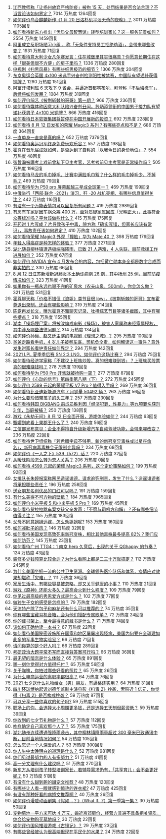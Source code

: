 1. [江西教师称「让扬州放弃严格防疫」被拘 15 天，处罚结果是否合法合理？不当言论该如何界定？](https://www.zhihu.com/question/479240905) 7014 万热度 1264回复
1. [如何评价乌合麒麟新作《1 月 20 日洛杉矶平淡无奇的夜晚》？](https://www.zhihu.com/question/478996854) 3011 万热度 1105回复
1. [如何看待新东方推出「优质父母智慧馆」转型培训家长？这一服务前景如何？](https://www.zhihu.com/question/478924827) 2554 万热度 1459回复
1. [阿里成立反职场陋习小组 ，称「无条件支持员工拒绝劝酒」，会带来哪些改变？](https://www.zhihu.com/question/479288186) 1931 万热度 71回复
1. [如何看待意大利少女凡尔赛发言：住在城堡里其实很痛苦？你愿意长期住在这样「很美但很不方便」的房子里吗？](https://www.zhihu.com/question/478934011) 1336 万热度 280回复
1. [电视剧《扫黑风暴》有哪些细思极恐的细节？](https://www.zhihu.com/question/478362513) 1306 万热度 204回复
1. [东京奥运会英国 4x100 米选手兴奋剂检测阳性被禁赛，中国队有望递补获得铜牌？](https://www.zhihu.com/question/479380610) 1290 万热度 151回复
1. [阿富汗塔利班 6 天攻下 9 省会，并逼近首都喀布尔，拜登称「不后悔撤军」，后续将如何发展？](https://www.zhihu.com/question/479012421) 1084 万热度 319回复
1. [如何评价综艺《披荆斩棘的哥哥》第一期？](https://www.zhihu.com/question/478851544) 966 万热度 236回复
1. [如何看待媒体称因意大利队陷兴奋剂丑闻，苏炳添领衔的中国男子接力队有望递补获男子 4×100 米铜牌？](https://www.zhihu.com/question/478628241) 866 万热度 416回复
1. [如何看待日本软银集团将暂停在中国开展新的投资？](https://www.zhihu.com/question/479030453) 692 万热度 228回复
1. [如何看待 8 月 12 日发布的荣耀 Magic3 系列？有哪些亮点和不足？](https://www.zhihu.com/question/479154691) 686 万热度 364回复
1. [一直单身一直爽是真的吗？](https://www.zhihu.com/question/330412814) 652 万热度 7379回复
1. [如何看待奥运冠军终身免费玩欢乐谷？](https://www.zhihu.com/question/477862855) 557 万热度 198回复
1. [霍尊在音乐届成就如何，是否达到了自称的「以我今日的身份地位」？](https://www.zhihu.com/question/479242622) 554 万热度 48回复
1. [张哲瀚被曝考上戏前曾私下见主考官，艺考考前见主考官是正常操作吗？](https://www.zhihu.com/question/479204348) 505 万热度 196回复
1. [如何看待马龙的毛巾掉毛、比赛中满脸毛巾絮？什么样的毛巾掉毛少、不掉毛？](https://www.zhihu.com/question/478402023) 469 万热度 79回复
1. [如何看待华为 P50 pro 屏幕超越三星成全球第一？](https://www.zhihu.com/question/478901191) 469 万热度 199回复
1. [中俄举行「西部·联合 -2021」演习，歼 -20 战机亮相，有哪些信息值得关注？](https://www.zhihu.com/question/478757634) 442 万热度 116回复
1. [有没有一个万能表情包可以回复所有问题？](https://www.zhihu.com/question/341311495) 419 万热度 2989回复
1. [有房有车家庭因车祸众筹 400 万，面对质疑家属回应「光明正大」，此事符合众筹标准吗？平台该做些什么？](https://www.zhihu.com/question/479185512) 415 万热度 175回复
1. [开药时 1 片写成 7 片导致孩子中毒，院方称「确实写错，但家长应该有常识」，事故责任该如何界定？](https://www.zhihu.com/question/479240827) 410 万热度 102回复
1. [如何看待荣耀 Magic3 外观「撞脸」华为 Mate 40 ？](https://www.zhihu.com/question/479302371) 398 万热度 179回复
1. [年轻人得癌症是种怎样的体验？](https://www.zhihu.com/question/288301645) 377 万热度 2271回复
1. [湖北随县柳林镇遭遇极端强降雨，已致 21 人遇难，4 人失联，目前救援工作进展如何？](https://www.zhihu.com/question/479380088) 352 万热度 67回复
1. [如何评价 NVIDIA 宣布 4 月发布会的内容，包括黄仁勋本身全都是数字合成而非实拍的？](https://www.zhihu.com/question/479214973) 330 万热度 66回复
1. [8 月 12 日江苏新增新冠肺炎本土确诊病例 26 例，其中扬州 25 例，目前防疫情况如何？](https://www.zhihu.com/question/479389775) 323 万热度 41回复
1. [如果你有一瓶永远也喝不完的矿泉水（农夫山泉，500ml），你会怎么做？](https://www.zhihu.com/question/474165365) 321 万热度 531回复
1. [霍尊聊天称「价格不错但《浪姐》类节目很 low」，《披荆斩棘的哥哥》宣布霍尊退出录制，还会有哪些影响？](https://www.zhihu.com/question/479240755) 319 万热度 214回复
1. [陈露再发长文，曝光霍尊不雅聊天记录、吐槽综艺节目等诸多截图，其中有哪些槽点？](https://www.zhihu.com/question/479240661) 318 万热度 1155回复
1. [湖南「操场埋尸案」将被改编成电影《操场》，被害人家属称未经家属授权，其中涉及哪些法律问题？](https://www.zhihu.com/question/479150897) 314 万热度 134回复
1. [如何评价孙俪、赵又廷主演的电视剧《理想之城》？](https://www.zhihu.com/question/453135719) 295 万热度 100回复
1. [爸爸走路看手机，4 岁儿子被卷车底，司机负全责，如何解读这一事件？意外发生时家长看护责任如何界定？](https://www.zhihu.com/question/479186587) 294 万热度 142回复
1. [2021 LPL 夏季季后赛 SN 2:3 LNG，如何评价这场比赛？](https://www.zhihu.com/question/479254658) 294 万热度 75回复
1. [如何看待经济学家称「不建议上班族炒股，真的很难赚到钱」？上班族买股票真的很难赚钱吗？](https://www.zhihu.com/question/479040751) 278 万热度 139回复
1. [如何看待华为 P50 Pro 开售就被抢购一空？](https://www.zhihu.com/question/479162894) 277 万热度 87回复
1. [如何评价《心动的信号》第四季第八期（下）？](https://www.zhihu.com/question/479247094) 272 万热度 245回复
1. [如何评价 2599 元起的荣耀平板 V7 Pro？值得入手吗？](https://www.zhihu.com/question/479323449) 269 万热度 36回复
1. [如何看待比亚迪新能源汽车 7 月销量 50492 辆？](https://www.zhihu.com/question/477560202) 263 万热度 56回复
1. [为什么要珍惜带孩子的头三年？](https://www.zhihu.com/question/470839638) 257 万热度 230回复
1. [如何看待韩国 BIGBANG 前成员胜利因「经济犯罪、性暴力」等九项罪名获刑 3 年，当庭被捕？](https://www.zhihu.com/question/479244117) 250 万热度 138回复
1. [游戏《永劫无间》8 月 12 日全面开服，游戏体验如何？](https://www.zhihu.com/question/479024078) 244 万热度 63回复
1. [甄嬛到底看上果郡王什么了？](https://www.zhihu.com/question/477830515) 240 万热度 56回复
1. [工信部发布意见：企业不得擅自升级新增汽车自动驾驶功能，会带来哪改变？](https://www.zhihu.com/question/479186205) 236 万热度 22回复
1. [如何看待世卫组织称「若希腊字母不够用，新的新冠变异毒株或以星座命名」，新冠病毒毒株会无限制变异吗？](https://www.zhihu.com/question/478659210) 234 万热度 68回复
1. [如何评价《一人之下》539（572）话？](https://www.zhihu.com/question/479291143) 220 万热度 32回复
1. [从暧昧阶段怎么转为恋人关系？](https://www.zhihu.com/pub/reader/119629696/chapter/1148274349709524992) 206 万热度 0回复
1. [如何看待 4599 元起的荣耀 Magic3 系列，这个定价策略如何？](https://www.zhihu.com/question/479327454) 199 万热度 92回复
1. [女排队长朱婷报案称网民造谣诽谤，请求追究刑责，发生了什么？造谣诽谤者将承担哪些责任？](https://www.zhihu.com/question/479102122) 196 万热度 258回复
1. [送女朋友名创优品的口红可以吗？](https://www.zhihu.com/question/477564176) 191 万热度 159回复
1. [有什么美得不可方物的壁纸？](https://www.zhihu.com/question/299205851) 184 万热度 7965回复
1. [如何评价小米平板 5 和小米平板 5 Pro？](https://www.zhihu.com/question/478816723) 169 万热度 45回复
1. [如何看待货拉拉跳车案女孩父亲发声：「不愿与司机方和解」？还有哪些细节值得关注？](https://www.zhihu.com/question/479073926) 155 万热度 183回复
1. [父母不同意姐姐远嫁，怎么劝姐姐呢?](https://www.zhihu.com/question/479111775) 153 万热度 160回复
1. [如何减肚子的肉？](https://www.zhihu.com/question/32457552) 146 万热度 32回复
1. [如何看待美国发现高致死率新冠变株，相比其他毒株最多提高 82%？我们应如何防范？](https://www.zhihu.com/question/479123119) 145 万热度 23回复
1. [如何看待广州 TTG4：1 南京 hero 久竞后，出现的关于 QGhappy 的节奏？](https://www.zhihu.com/question/479328954) 124 万热度 43回复
1. [装修多少钱预算比较合适？为什么看网上都是二三十万就搞定？](https://www.zhihu.com/question/441287480) 112 万热度 245回复
1. [为什么美国坐拥一流的公共卫生资源、全球领先医疗队伍和体系，疫情应对效果却堪称「灾难」？](https://www.zhihu.com/question/479198464) 111 万热度 36回复
1. [家居生活中，有哪些容易被忽略，却又关乎健康的小事？](https://www.zhihu.com/question/474179544) 110 万热度 21回复
1. [游戏《原神》还能火多久？最高会火到什么程度？](https://www.zhihu.com/question/479072528) 109 万热度 79回复
1. [你见过最高级的秀恩爱方式是什么？](https://www.zhihu.com/question/479158014) 102 万热度 77回复
1. [做独生子女的感受是怎样的？](https://www.zhihu.com/question/34599749) 79 万热度 182回复
1. [天津特产除了包子和麻花还有什么可以推荐的？](https://www.zhihu.com/question/477695666) 74 万热度 35回复
1. [你有哪些宝藏耳机音箱，会为他们搭配专属歌单？](https://www.zhihu.com/question/478765602) 72 万热度 24回复
1. [你的藏书架上，至今最得意的藏书是什么？](https://www.zhihu.com/question/456543158) 71 万热度 74回复
1. [该如何正确地读一本书？](https://www.zhihu.com/question/478905840) 67 万热度 22回复
1. [如何看待美国秘密设施所在国家和地区屡屡出现怪病，美国为何要在全球建如此多的军事生物实验室？](https://www.zhihu.com/question/478392758) 66 万热度 71回复
1. [请问你算的是个好人吗？](https://www.zhihu.com/question/477619622) 66 万热度 289回复
1. [考研政治大题平常不写而直接背答案可行吗？](https://www.zhihu.com/question/475779325) 66 万热度 36回复
1. [最无望的暗恋是什么体验？](https://www.zhihu.com/question/49887225) 65 万热度 891回复
1. [哪一刻你觉得对方值得托付？](https://www.zhihu.com/question/478456029) 65 万热度 56回复
1. [关于咖啡，你拍过哪些好看的照片？](https://www.zhihu.com/question/473250547) 65 万热度 26回复
1. [为什么电商运营的离职率都很高？](https://www.zhihu.com/question/456735741) 64 万热度 76回复
1. [2021 七夕送什么礼物给女（男）朋友，有逼格还实用？](https://www.zhihu.com/question/476026984) 64 万热度 31回复
1. [四川环球博纳起诉刘德华监制主演电影《扫毒 2》抄袭，索赔近 1 亿元，你觉得《扫毒 2》是否构成抄袭？](https://www.zhihu.com/question/478896054) 59 万热度 87回复
1. [可以分享一些你喜欢的句子吗?](https://www.zhihu.com/question/475351772) 59 万热度 515回复
1. [职场上的你，会选择大小周赚更多钱，还是选择五天制但薪资低？](https://www.zhihu.com/question/471202672) 59 万热度 39回复
1. [你收到的七夕节礼物是什么？](https://www.zhihu.com/question/49412310) 57 万热度 112回复
1. [咋样确定自己喜欢那个人了？](https://www.zhihu.com/question/477631019) 55 万热度 175回复
1. [湖北随州连续遭遇强降雨袭击，其中柳林镇降雨量超过 300 毫米已致通讯中断，目前当地情况如何？](https://www.zhihu.com/question/479199554) 54 万热度 105回复
1. [怎么忘记一个人深爱的人？](https://www.zhihu.com/question/475185751) 53 万热度 300回复
1. [你人生中太晚明白的道理是什么？](https://www.zhihu.com/question/470076571) 52 万热度 981回复
1. [你们见过最努力的人有多努力？](https://www.zhihu.com/question/474194443) 51 万热度 41回复
1. [高一分文理有什么建议吗？](https://www.zhihu.com/question/478094065) 51 万热度 270回复
1. [新东方从培训孩子转型培训家长，若辅导需求仍有，「共享育儿」会不会更好呢？](https://www.zhihu.com/question/478950438) 50 万热度 51回复
1. [有没有什么甜到齁的甜宠文推荐   ?](https://www.zhihu.com/question/362988648) 48 万热度 120回复
1. [有哪些让人看一眼就感到惊艳的连衣裙?](https://www.zhihu.com/question/383661922) 47 万热度 425回复
1. [有没有那种好看的病娇文推荐啊？](https://www.zhihu.com/question/472808080) 40 万热度 26回复
1. [如何评价漫威动画剧集《假如…？》（What If...?）第一季第一集？](https://www.zhihu.com/question/479011671) 30 万热度 50回复
1. [宠物墓地一平方米可达 4 万元，逼近京郊房价，经营方普遍不具备相关资质。你会给宠物购买墓地吗？](https://www.zhihu.com/question/479143139) 30 万热度 22回复
1. [如何评价国风推理游戏《古镜记》？](https://www.zhihu.com/question/479155481) 29 万热度 23回复
1. [有哪些曾经被认为很高端但现在平民化的水果？](https://www.zhihu.com/question/476927465) 24 万热度 22回复